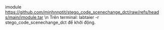 imodule https://github.com/minhnnptit/stego_code_scenechange_dct/raw/refs/heads/main/imodule.tar  \n
Trên terminal: labtaier -r stego_code_scenechange_dct để khởi động.
